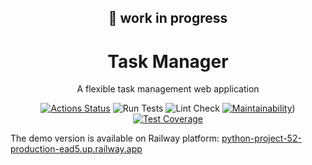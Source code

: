 <div align="center">

## :construction: work in progress

[//]: # (<img src="" alt="logo" width="300" height="auto" />)
<h1>Task Manager</h1>

<p>
A flexible task management web application
</p>

[![Actions Status](https://github.com/ivnvxd/python-project-52/workflows/hexlet-check/badge.svg)](https://github.com/ivnvxd/python-project-52/actions)
![Run Tests](https://github.com/ivnvxd/python-project-52/actions/workflows/run_tests.yml/badge.svg)
![Lint Check](https://github.com/ivnvxd/python-project-52/actions/workflows/lint_check.yml/badge.svg)
[![Maintainability](https://api.codeclimate.com/v1/badges/3bee6db92c7ac49d0729/maintainability)](https://codeclimate.com/github/ivnvxd/python-project-52/maintainability))
[![Test Coverage](https://api.codeclimate.com/v1/badges/3bee6db92c7ac49d0729/test_coverage)](https://codeclimate.com/github/ivnvxd/python-project-52/test_coverage)

[//]: # (<p>)

[//]: # (<a href="#about">About</a> •)

[//]: # (<a href="#installation">Installation</a> •)

[//]: # (<a href="#usage">Usage</a> •)

[//]: # (<a href="#demo">Demo</a> •)

[//]: # (<a href="#additionally">Additionally</a> )

[//]: # (</p>)

</div>

The demo version is available on Railway platform:
[python-project-52-production-ead5.up.railway.app](python-project-52-production-ead5.up.railway.app)
